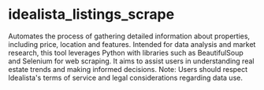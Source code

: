 # idealista_listings_scrape
 Automates the process of gathering detailed information about properties, including price, location and features. Intended for data analysis and market research, this tool leverages Python with libraries such as BeautifulSoup and Selenium for web scraping. It aims to assist users in understanding real estate trends and making informed decisions. Note: Users should respect Idealista's terms of service and legal considerations regarding data use.
